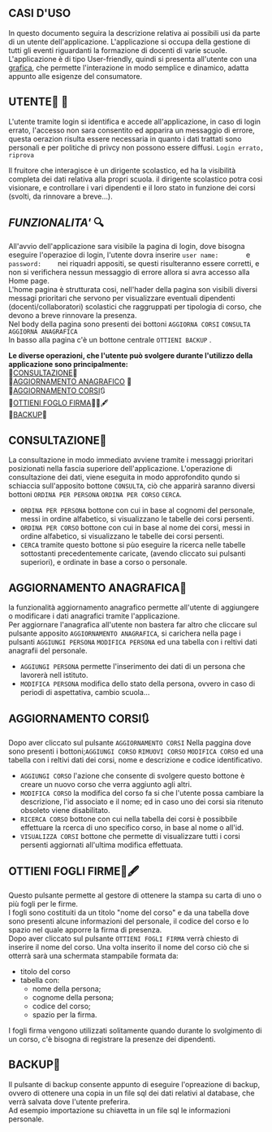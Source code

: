 
## **CASI D'USO**<br>
In questo documento seguira la descrizione relativa ai possibili usi da parte di un utente dell'applicazione.
L'applicazione si occupa della gestione di tutti gli eventi riguardanti la formazione di docenti di varie scuole.
L'applicazione è di tipo User-friendly, quindi si presenta all'utente con una [grafica](Grafica.md), che permette l'interazione in modo semplice e dinamico, adatta appunto alle esigenze del consumatore.


## **UTENTE**:bust_in_silhouette: :closed_lock_with_key:<br>
L'utente tramite login si identifica e accede all'applicazione, in caso di login errato, l'accesso non sara consentito ed apparira un messaggio di errore, questa oerazion risulta essere necessaria in quanto i dati trattati sono personali e per politiche di privcy non possono essere diffusi.
`Login errato, riprova`

Il fruitore che interagisce è un dirigente scolastico, ed ha la visibilità completa dei dati relativa alla propri scuola.
il dirigente scolastico potra cosi visionare, e controllare i vari dipendenti e il loro stato in funzione dei corsi (svolti, da rinnovare a breve...).

## ***FUNZIONALITA'*** :mag:<br>
All'avvio dell'applicazione sara visibile la pagina di login, dove bisogna eseguire l'operazioe di login, l'utente dovra inserire `user name:       ` e `password:    ` nei riquadri appositi, se questi risulteranno essere corretti, e non si verifichera nessun messaggio di errore allora si avra accesso alla Home page.<br>
L'home pagina è strutturata cosi, nell'hader della pagina son visibili diversi messagi prioritari che servono per visualizzare eventuali dipendenti (docenti/collaboratori) scolastici che raggruppati per tipologia di corso, che devono a breve rinnovare la presenza.<br>
Nel body della pagina sono presenti dei bottoni `AGGIORNA CORSI` `CONSULTA` `AGGIORNA ANAGRAFICA`<br>
In basso alla pagina c'è un bottone centrale `OTTIENI BACKUP` .<br>

**Le diverse operazioni, che l'utente può svolgere durante l'utilizzo della applicazione sono principalmente:**<br>
:small_orange_diamond:[CONSULTAZIONE](#**CONSULTAZIONE**):book:<br>
:small_orange_diamond:[AGGIORNAMENTO ANAGRAFICO](#**AGGIORNAMENTO-ANAGRAFICO**) :calendar:<br>
:small_orange_diamond:[AGGIORNAMENTO CORSI](#**AGGIORNAMENTO-CORSI**):arrows_clockwise:<br>
:small_orange_diamond:[OTTIENI FOGLO FIRMA](#**OTTIENI-FOGLI-FIRME**):page_facing_up::page_facing_up::fountain_pen:<br>
:small_orange_diamond:[BACKUP](#**BACKUP**):floppy_disk:<br>

## **CONSULTAZIONE**:book:
La consultazione in modo immediato avviene tramite i messaggi prioritari posizionati nella fascia superiore dell'applicazione.
L'operazione di consultazione dei dati, viene eseguita in modo approfondito qundo si schiaccia sull'apposito bottone `CONSULTA`, ciò che apparirà saranno diversi bottoni
`ORDINA PER PERSONA` `ORDINA PER CORSO` `CERCA`.<br>
* `ORDINA PER PERSONA` bottone con cui in base al cognomi del personale, messi in ordine alfabetico, si visualizzano le tabelle dei corsi persenti.<br>
* `ORDINA PER CORSO` bottone con cui in base al nome dei corsi, messi in ordine alfabetico, si visualizzano le tabelle dei corsi persenti. <br>
* `CERCA` tramite questo bottone si pùo eseguire la ricerca nelle tabelle sottostanti precedentemente caricate, (avendo cliccato sui pulsanti superiori), e ordinate in base a corso o personale. <br>

## **AGGIORNAMENTO ANAGRAFICA**:calendar: 
la funzionalità aggiornamento anagrafico permette all'utente di aggiungere o modificare i dati anagrafici tramite l'applicazione.<br>
Per aggiornare l'anagrafica all'utente non bastera far altro che cliccare sul pulsante apposito `AGGIORNAMENTO ANAGRAFICA`, si carichera nella page i pulsanti `AGGIUNGI PERSONA` `MODIFICA PERSONA` ed una tabella con i reltivi dati anagrafii del personale.<br>
* `AGGIUNGI PERSONA` permette l'inserimento dei dati di un persona che lavorerà nell istituto. <br>
* `MODIFICA PERSONA` modifica dello stato della persona, ovvero in caso di periodi di aspettativa, cambio scuola... <br>

## **AGGIORNAMENTO CORSI**:arrows_clockwise:
Dopo aver cliccato sul pulsante `AGGIORNAMENTO CORSI` Nella paggina dove sono presenti i bottoni;`AGGIUNGI CORSO` `RIMUOVI CORSO` `MODIFICA CORSO` ed una tabella con i reltivi dati dei corsi, nome e descrizione e codice identificativo.<br>
* `AGGIUNGI CORSO` l'azione che consente di svolgere questo bottone è creare un nuovo corso che verra aggiunto agli altri. <br>
* `MODIFICA CORSO` la modifica del corso fa si che l'utente possa cambiare la descrizione, l'id associato e il nome; ed in caso uno dei corsi sia ritenuto obsoleto viene disabilitato. <br>
* `RICERCA CORSO` bottone con cui nella tabella dei corsi è possibbile effettuare la rcerca di uno specifico corso, in base al nome o all'id. <br>
* `VISUALIZZA CORSI` bottone che permette di visualizzare tutti i corsi persenti aggiornati all'ultima modifica effettuata.<br>

## **OTTIENI FOGLI FIRME**:page_facing_up::fountain_pen:
Questo pulsante permette al gestore di ottenere la stampa su carta di uno o più fogli per le firme.<br>  I fogli sono costituiti da un titolo "nome del corso" e da una tabella dove sono presenti alcune informazioni del personale, il codice del corso e lo spazio nel quale apporre la firma di presenza.<br>
Dopo aver cliccato sul pulsante `OTTIENI FOGLI FIRMA` verrà chiesto di inserire il nome del corso. Una volta inserito il nome del corso ciò che si otterrà sarà una schermata stampabile formata da: 
* titolo del corso
* tabella con: 
    - nome della persona;
    - cognome della persona;
    - codice del corso;
    - spazio per la firma.<br>
 
 
I fogli firma vengono utilizzati solitamente quando durante lo svolgimento di un corso, c'è bisogna di registrare la presenze dei dipendenti.
## **BACKUP**:floppy_disk:
Il pulsante di backup consente appunto di eseguire l'opreazione di backup, ovvero di ottenere una copia in un file sql dei dati relativi al database, che verrà salvata dove l'utente preferira.<br>
Ad esempio importazione su chiavetta in un file sql le informazioni personale.
<br>

